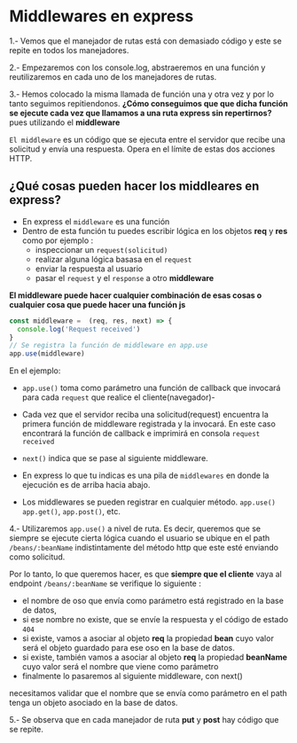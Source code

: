 # Middlewares en express

1.- Vemos que el manejador de rutas está con demasiado código y este se repite en todos 
los manejadores.

2.- Empezaremos con los console.log, abstraeremos en una función y reutilizaremos en cada uno de los manejadores de rutas.

3.- Hemos colocado la misma llamada de función una y otra vez y por lo tanto seguimos
repitiendonos. **¿Cómo conseguimos que que dicha función se ejecute cada vez que llamamos a una ruta express sin repertirnos?** pues utilizando el **middleware**

`El middleware` es un código que se ejecuta entre el servidor que recibe una solicitud y envía una respuesta. Opera en el límite de estas dos acciones HTTP.

## ¿Qué cosas pueden hacer los middleares en express?

- En express el `middleware` es una función 
- Dentro de esta función tu puedes escribir lógica en los objetos **req** y **res**
como por ejemplo : 
    - inspeccionar un `request(solicitud)`
    - realizar alguna lógica basasa en el `request`
    - enviar la respuesta al usuario
    - pasar el `request` y el `response` a otro **middleware**

**El middleware puede hacer cualquier combinación de esas cosas o cualquier cosa que puede hacer una función js**

```js
const middleware =  (req, res, next) => {
  console.log('Request received')
}
// Se registra la función de middleware en app.use
app.use(middleware)
```

En el ejemplo: 
- `app.use()` toma como parámetro una función de callback que invocará para cada 
`request` que realice el cliente(navegador)-
- Cada vez que el servidor reciba una solicitud(request) encuentra la primera función de middleware registrada y la invocará. En este caso encontrará la función de callback e imprimirá en consola `request received`

- `next()` indica que se pase al siguiente middleware.

- En express lo que tu indicas es una pila de `middlewares` en donde la ejecución 
es de arriba hacia abajo.

- Los middlewares se pueden registrar en cualquier método. `app.use()`
`app.get()`, `app.post()`, etc.


4.- Utilizaremos `app.use()` a nivel de ruta. Es decir, queremos que se siempre se ejecute cierta lógica cuando el usuario se ubique en el path `/beans/:beanName` indistintamente del método http que este esté enviando como solicitud.

Por lo tanto, lo que queremos hacer, es que **siempre que el cliente** vaya al endpoint `/beans/:beanName` se verifique lo siguiente :
- el nombre de oso que envía como parámetro está registrado en la base de datos,
- si ese nombre no existe, que se envíe la respuesta y el código de estado `404`
- si existe, vamos a asociar al objeto **req** la propiedad **bean** cuyo valor será el objeto guardado para ese oso en la base de datos.
- si existe, también vamos a asociar al objeto **req** la propiedad **beanName** cuyo valor será el nombre que viene como parámetro
- finalmente lo pasaremos al siguiente middleware, con next()

necesitamos validar que el nombre que se envía como parámetro en el path tenga un objeto asociado en la base de datos. 


5.- Se observa que en cada manejador de ruta **put** y **post** hay código que se 
repite. 